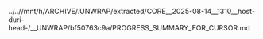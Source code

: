 ../..//mnt/h/ARCHIVE/.UNWRAP/extracted/CORE__2025-08-14__1310__host-duri-head-/__UNWRAP/bf50763c9a/PROGRESS_SUMMARY_FOR_CURSOR.md